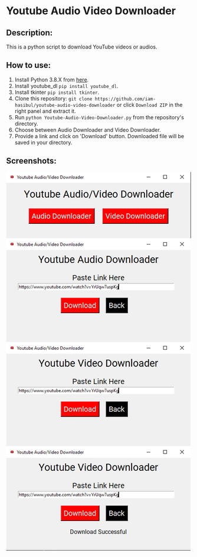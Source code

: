 # Youtube Audio Video Downloader

## Description:
This is a python script to download YouTube videos or audios.

## How to use:
1. Install Python 3.8.X from [here](https://www.python.org/downloads/).
2. Install youtube_dl `pip install youtube_dl`.
3. Install tkinter `pip install tkinter`.
4. Clone this repository: `git clone https://github.com/iam-hasibul/youtube-audio-video-downloader` or click `Download ZIP` in the right panel and extract it.
5. Run `python Youtube-Audio-Video-Downloader.py` from the repository's directory.
6. Choose between Audio Downloader and Video Downloader.
7. Provide a link and click on 'Download' button. Downloaded file will be saved in your directory.

## Screenshots:
<img src="screenshots/screenshot-01.png" alt="Screenshot-01">
<img src="screenshots/screenshot-02.png" alt="Screenshot-02">
<img src="screenshots/screenshot-03.png" alt="Screenshot-03">
<img src="screenshots/screenshot-04.png" alt="Screenshot-04">